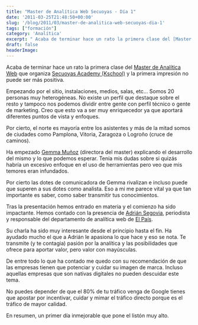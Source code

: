 ```yaml
---
title: "Master de Analítica Web Secuoyas - Día 1"
date: '2011-03-25T21:48:50+00:00'
slug: '/blog/2011/03/master-de-analitica-web-secuoyas-dia-1'
tags: ["formación"]
category: 'Analítica'
excerpt: " Acaba de terminar hace un rato la primera clase del [Master de Analítica Web]( que organiza [Secuoyas Academy (Kschool)]("
draft: false
headerImage: 
---
```

 Acaba de terminar hace un rato la primera clase del [Master de Analítica Web](http://www.secuoyasacademy.com/master-analitica-web.html) que organiza [Secuoyas Academy (Kschool)](http://static.squarespace.com/static/5303797ae4b0c6ad9e43f072/5303ce80e4b0400995a883d6/5303cf35e4b0400995a88b0c/1392758581676/?format=original) y la primera impresión no puede ser más positiva.

Empezando por el sitio, instalaciones, medios, salas, etc... Somos 20 personas muy heterogéneas. No existe un perfil que destaque sobre el resto y tampoco nos podemos dividir entre gente con perfil técnico o gente de marketing. Creo que esto va a ser muy enriquecedor ya que aportará diferentes puntos de vista y enfoques.

Por cierto, el norte es mayoría entre los asistentes y más de la mitad somos de ciudades como Pamplona, Vitoria, Zaragoza o Logroño (cruce de caminos).

Ha empezado [Gemma Muñoz](http://static.squarespace.com/static/5303797ae4b0c6ad9e43f072/5303ce80e4b0400995a883d6/5303cf35e4b0400995a88b0c/1392758581676/?format=original) (directora del master) explicando el desarrollo del mismo y lo que podemos esperar. Tenía mis dudas sobre si quizás habría un excesivo enfoque en el uso de herramientas pero veo que mis temores eran infundados.

Por cierto las dotes de comunicadora de Gemma rivalizan e incluso puede que superen a sus dotes como analista. Eso a mi me parece vital ya que tan importante es saber, como saber transmitir tus conocimientos.

Tras la presentación hemos entrado en materia y el comienzo ha sido impactante. Hemos contado con la presencia de [Adrián Segovia](http://blogs.elpais.com/estrategia-digital/), periodista y responsable del departamento de analítica web de [El País](http://static.squarespace.com/static/5303797ae4b0c6ad9e43f072/5303ce80e4b0400995a883d6/5303cf35e4b0400995a88b0c/1392758581676/?format=original).

Su charla ha sido muy interesante desde el principio hasta el fin. Ha ayudado mucho el que a Adrián le apasiona lo que hace y eso se nota. Te transmite (y te contagia) pasión por la analítica y las posibilidades que ofrece para aportar valor, pero valor con mayúsculas.

De entre todo lo que ha contado me quedo con su recomendación de que las empresas tienen que potenciar y cuidar su imagen de marca. Incluso aquellas empresas que son nativas digitales no pueden descuidar este tema.

No puedes depender de que el 80% de tu tráfico venga de Google tienes que apostar por incentivar, cuidar y mimar el tráfico directo porque es el tráfico de mayor calidad.

En resumen, un primer día inmejorable que pone el listón muy alto.
